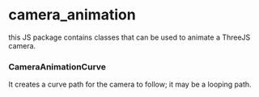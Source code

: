 ﻿# camera_animation
this JS package contains classes that can be used to animate a ThreeJS camera.

### CameraAnimationCurve
It creates a curve path for the camera to follow; it may be a looping path.
